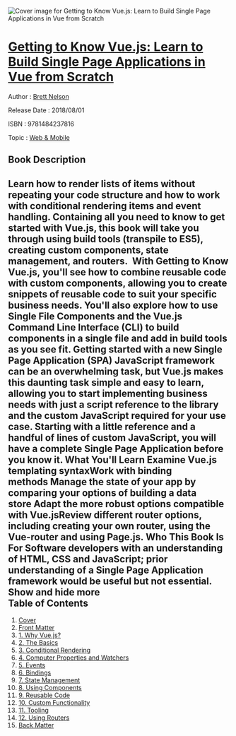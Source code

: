 ![Cover image for Getting to Know Vue.js: Learn to Build Single Page Applications in Vue from Scratch](https://imgdetail.ebookreading.net/cover/cover/web_mobile/EB9781484237816.jpg)

[Getting to Know Vue.js: Learn to Build Single Page Applications in Vue from Scratch](https://ebookreading.net/view/book/Getting+to+Know+Vue.js%3A+Learn+to+Build+Single+Page+Applications+in+Vue+from+Scratch-EB9781484237816_1.html "Getting to Know Vue.js: Learn to Build Single Page Applications in Vue from Scratch")
====================================================================================================================

Author : [Brett Nelson](https://ebookreading.net/search/author/Brett+Nelson)

Release Date : 2018/08/01

ISBN : 9781484237816

Topic : [Web & Mobile](https://ebookreading.net/search/category/web-mobile)

Book Description
-----------------

 Learn how to render lists of items without repeating your code structure and how to work with conditional rendering items and event handling. Containing all you need to know to get started with Vue.js, this book will take you through using build tools (transpile to ES5), creating custom components, state management, and routers. 
With Getting to Know Vue.js, you'll see how to combine reusable code with custom components, allowing you to create snippets of reusable code to suit your specific business needs. You'll also explore how to use Single File Components and the Vue.js Command Line Interface (CLI) to build components in a single file and add in build tools as you see fit.
Getting started with a new Single Page Application (SPA) JavaScript framework can be an overwhelming task, but Vue.js makes this daunting task simple and easy to learn, allowing you to start implementing business needs with just a script reference to the library and the custom JavaScript required for your use case. Starting with a little reference and a handful of lines of custom JavaScript, you will have a complete Single Page Application before you know it.
What You'll Learn
Examine Vue.js templating syntaxWork with binding methods Manage the state of your app by comparing your options of building a data store Adapt the more robust options compatible with Vue.jsReview different router options, including creating your own router, using the Vue-router and using Page.js. Who This Book Is For 
Software developers with an understanding of HTML, CSS and JavaScript; prior understanding of a Single Page Application framework would be useful but not essential.           Show and hide more                
Table of Contents
-----------------

1. [Cover](https://ebookreading.net/view/book/Getting+to+Know+Vue.js%3A+Learn+to+Build+Single+Page+Applications+in+Vue+from+Scratch-EB9781484237816_1.html)
1. [Front Matter](https://ebookreading.net/view/book/Getting+to+Know+Vue.js%3A+Learn+to+Build+Single+Page+Applications+in+Vue+from+Scratch-EB9781484237816_2.html)
1. [1. Why Vue.js?](https://ebookreading.net/view/book/Getting+to+Know+Vue.js%3A+Learn+to+Build+Single+Page+Applications+in+Vue+from+Scratch-EB9781484237816_3.html)
1. [2. The Basics](https://ebookreading.net/view/book/Getting+to+Know+Vue.js%3A+Learn+to+Build+Single+Page+Applications+in+Vue+from+Scratch-EB9781484237816_4.html)
1. [3. Conditional Rendering](https://ebookreading.net/view/book/Getting+to+Know+Vue.js%3A+Learn+to+Build+Single+Page+Applications+in+Vue+from+Scratch-EB9781484237816_5.html)
1. [4. Computer Properties and Watchers](https://ebookreading.net/view/book/Getting+to+Know+Vue.js%3A+Learn+to+Build+Single+Page+Applications+in+Vue+from+Scratch-EB9781484237816_6.html)
1. [5. Events](https://ebookreading.net/view/book/Getting+to+Know+Vue.js%3A+Learn+to+Build+Single+Page+Applications+in+Vue+from+Scratch-EB9781484237816_7.html)
1. [6. Bindings](https://ebookreading.net/view/book/Getting+to+Know+Vue.js%3A+Learn+to+Build+Single+Page+Applications+in+Vue+from+Scratch-EB9781484237816_8.html)
1. [7. State Management](https://ebookreading.net/view/book/Getting+to+Know+Vue.js%3A+Learn+to+Build+Single+Page+Applications+in+Vue+from+Scratch-EB9781484237816_9.html)
1. [8. Using Components](https://ebookreading.net/view/book/Getting+to+Know+Vue.js%3A+Learn+to+Build+Single+Page+Applications+in+Vue+from+Scratch-EB9781484237816_10.html)
1. [9. Reusable Code](https://ebookreading.net/view/book/Getting+to+Know+Vue.js%3A+Learn+to+Build+Single+Page+Applications+in+Vue+from+Scratch-EB9781484237816_11.html)
1. [10. Custom Functionality](https://ebookreading.net/view/book/Getting+to+Know+Vue.js%3A+Learn+to+Build+Single+Page+Applications+in+Vue+from+Scratch-EB9781484237816_12.html)
1. [11. Tooling](https://ebookreading.net/view/book/Getting+to+Know+Vue.js%3A+Learn+to+Build+Single+Page+Applications+in+Vue+from+Scratch-EB9781484237816_13.html)
1. [12. Using Routers](https://ebookreading.net/view/book/Getting+to+Know+Vue.js%3A+Learn+to+Build+Single+Page+Applications+in+Vue+from+Scratch-EB9781484237816_14.html)
1. [Back Matter](https://ebookreading.net/view/book/Getting+to+Know+Vue.js%3A+Learn+to+Build+Single+Page+Applications+in+Vue+from+Scratch-EB9781484237816_15.html)
